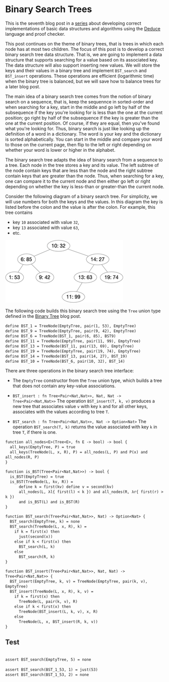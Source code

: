 # Binary Search Trees

This is the seventh blog post in a
[series](https://siek.blogspot.com/2024/06/data-structures-and-algorithms-correctly.html)
about developing correct implementations of basic data structures and
algorithms using the [Deduce](https://github.com/jsiek/deduce)
language and proof checker.

This post continues on the theme of binary trees, that is trees in
which each node has at most two children. The focus of this post is to
develop a correct binary search tree data structure. That is, we are
going to implement a data structure that supports searching for a
value based on its associated key. The data structure will also
support inserting new values. We will store the keys and their values
in a binary tree and implement `BST_search` and `BST_insert` operations.
These operations are efficient (logarithmic time) when the binary tree
is balanced, but we will save how to balance trees for a later blog
post.

The main idea of a binary search tree comes from the notion of binary
search on a sequence, that is, keep the sequennce in sorted-order and
when searching for a key, start in the middle and go left by half of
the subsequence if the key you're looking for is less than the one at
the current position; go right by half of the subsequence if the key
is greater than the one at the current position. Of course, if they
are equal, then you've found what you're looking for. Thus, binary
search is just like looking up the definition of a word in a
dictionary. The word is your key and the dictionary is sorted
alphabetically. You can start in the middle and compare your word to
those on the current page, then flip to the left or right depending on
whether your word is lower or higher in the alphabet.

The binary search tree adapts the idea of binary search from a
sequence to a tree.  Each node in the tree stores a key and its
value. The left subtree of the node contain keys that are less than
the node and the right subtree contain keys that are greater than the
node. Thus, when searching for a key, one can compare it to the
current node and then either go left or right depending on whether the
key is less-than or greater-than the current node.

Consider the following diagram of a binary search tree. For
simplicity, we will use numbers for both the keys and the values.
In this diagram the key is listed before the colon and the value
is after the colon. For example, this tree contains 

* key `10` associated with value `32`, 
* key `13` associated with value `63`,
* etc.

![Diagram of a Binary Search Tree](./BinarySearchTree1.png)

The following code builds this binary search tree
using the `Tree` union type defined in the
[Binary Tree](https://siek.blogspot.com/2024/07/binary-trees-with-in-order-iterators.html) 
blog post.

```{.deduce #BST1}
define BST_1 = TreeNode(EmptyTree, pair(1, 53), EmptyTree)
define BST_9 = TreeNode(EmptyTree, pair(9, 42), EmptyTree)
define BST_6 = TreeNode(BST_1, pair(6, 85), BST9)
define BST_11 = TreeNode(EmptyTree, pair(11, 99), EmptyTree)
define BST_13 = TreeNode(BST_11, pair(13, 69), EmptyTree)
define BST_19 = TreeNode(EmptyTree, pair(19, 74), EmptyTree)
define BST_14 = TreeNode(BST_13, pair(14, 27), BST_19)
define BST_10 = TreeNode(BST_6, pair(10, 32), BST_14)
```

There are three operations in the binary search tree interface:
* The `EmptyTree` constructor from the `Tree` union type, which
  builds a tree that does not contain any key-value associations.
  
* `BST_insert : fn Tree<Pair<Nat,Nat>>, Nat, Nat -> Tree<Pair<Nat,Nat>>` 
  The operation `BST_insert(T, k, v)` produces a new tree that
  associates value `v` with key `k` and for all other keys,
  associates with the values according to tree `T`.

* `BST_search : fn Tree<Pair<Nat,Nat>>, Nat -> Option<Nat>`
  The operation `BST_search(T, k)` returns the value associated with
  key `k` in tree `T`, if there is one.


```{.deduce #all_nodes}
function all_nodes<E>(Tree<E>, fn E -> bool) -> bool {
  all_keys(EmptyTree, P) = true
  all_keys(TreeNode(L, x, R), P) = all_nodes(L, P) and P(x) and all_nodes(R, P)
}
```

```{.deduce #is_BST}
function is_BST(Tree<Pair<Nat,Nat>>) -> bool {
  is_BST(EmptyTree) = true
  is_BST(TreeNode(L, kv, R)) = 
      define k = first(kv) define v = second(kv)
      all_nodes(L, λl{ first(l) < k }) and all_nodes(R, λr{ first(r) > k })
      and is_BST(L) and is_BST(R)
}
```

```{.deduce #BST_search}
function BST_search(Tree<Pair<Nat,Nat>>, Nat) -> Option<Nat> {
  BST_search(EmptyTree, k) = none
  BST_search(TreeNode(L, x, R), k) =
    if k = first(x) then
      just(second(x))
    else if k < first(x) then
      BST_search(L, k)
    else
      BST_search(R, k)
}
```

```{.deduce #BST_insert}
function BST_insert(Tree<Pair<Nat,Nat>>, Nat, Nat) -> Tree<Pair<Nat,Nat>> {
  BST_insert(EmptyTree, k, v) = TreeNode(EmptyTree, pair(k, v), EmptyTree)
  BST_insert(TreeNode(L, x, R), k, v) =
    if k = first(x) then
      TreeNode(L, pair(k, v), R)
    else if k < first(x) then
      TreeNode(BST_insert(L, k, v), x, R)
    else
      TreeNode(L, x, BST_insert(R, k, v))
}
```

## Test

```{.deduce #testBstSearch}

assert BST_search(EmptyTree, 5) = none

assert BST_search(BST_1_53, 1) = just(53)
assert BST_search(BST_1_53, 2) = none
```


<!--
```{.deduce file=BinarySearchTree.pf} 

import BinaryTree

<<all_nodes>>
<<is_BST>>
<<BST_search>>
<<BST_insert>>

```

```{.deduce file=BinarySearchTreeTest.pf} 
import BinarySearchTree

<<BST1>>
<<testBstSearch>>

```
-->


